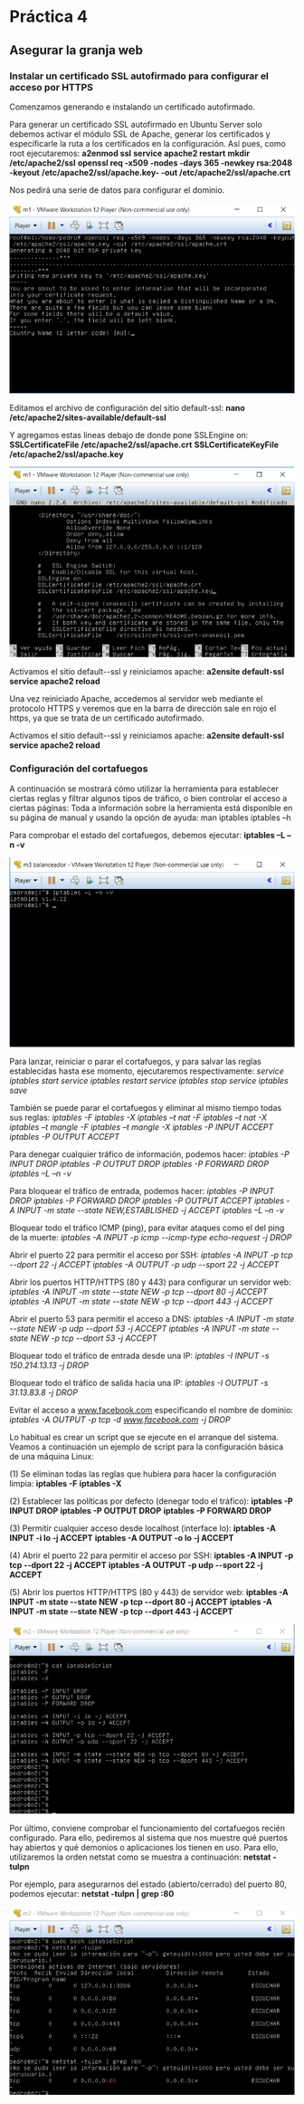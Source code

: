 # Práctica 4
## Asegurar la granja web

### Instalar un certificado SSL autofirmado para configurar el acceso por HTTPS

Comenzamos generando e instalando un certificado autofirmado.

Para generar un certificado SSL autofirmado en Ubuntu Server solo debemos activar
el módulo SSL de Apache, generar los certificados y especificarle la ruta a los
certificados en la configuración. Así pues, como root ejecutaremos:
**a2enmod ssl**
**service apache2 restart**
**mkdir /etc/apache2/ssl**
**openssl req -x509 -nodes -days 365 -newkey rsa:2048 -keyout**
**/etc/apache2/ssl/apache.key- -out /etc/apache2/ssl/apache.crt**

Nos pedirá una serie de datos para configurar el dominio.

![img](https://github.com/Jovalga/SWAP/blob/master/Imagenes/p4-1.jpg)

Editamos el archivo de configuración del sitio default-ssl:
**nano /etc/apache2/sites-available/default-ssl**

Y agregamos estas lineas debajo de donde pone SSLEngine on:
**SSLCertificateFile /etc/apache2/ssl/apache.crt**
**SSLCertificateKeyFile /etc/apache2/ssl/apache.key**

![img](https://github.com/Jovalga/SWAP/blob/master/Imagenes/p4-2.jpg)

Activamos el sitio default--ssl y reiniciamos apache:
**a2ensite default-ssl**
**service apache2 reload**

Una vez reiniciado Apache, accedemos al servidor web mediante el protocolo HTTPS
y veremos que en la barra de dirección sale en rojo el https, ya que se trata de un
certificado autofirmado.

Activamos el sitio default--ssl y reiniciamos apache:
**a2ensite default-ssl**
**service apache2 reload**




### Configuración del cortafuegos

A continuación se mostrará cómo utilizar la herramienta para establecer ciertas
reglas y filtrar algunos tipos de tráfico, o bien controlar el acceso a ciertas páginas:
Toda a información sobre la herramienta está disponible en su página de manual y
usando la opción de ayuda:
man iptables
iptables –h

Para comprobar el estado del cortafuegos, debemos ejecutar:
**iptables –L –n -v**

![img](https://github.com/Jovalga/SWAP/blob/master/Imagenes/p4-3.jpg)


Para lanzar, reiniciar o parar el cortafuegos, y para salvar las reglas establecidas hasta
ese momento, ejecutaremos respectivamente:
*service iptables start
service iptables restart
service iptables stop
service iptables save*

También se puede parar el cortafuegos y eliminar al mismo tiempo todas sus reglas:
*iptables -F
iptables -X
iptables –t nat -F
iptables –t nat -X
iptables –t mangle -F
iptables –t mangle -X
iptables -P INPUT ACCEPT
iptables -P OUTPUT ACCEPT*

Para denegar cualquier tráfico de información, podemos hacer:
*iptables -P INPUT DROP
iptables -P OUTPUT DROP
iptables -P FORWARD DROP
iptables –L –n -v*

Para bloquear el tráfico de entrada, podemos hacer:
*iptables -P INPUT DROP
iptables -P FORWARD DROP
iptables -P OUTPUT ACCEPT
iptables -A INPUT -m state --state NEW,ESTABLISHED -j ACCEPT
iptables –L –n -v*

Bloquear todo el tráfico ICMP (ping), para evitar ataques como el del ping de la
muerte:
*iptables -A INPUT -p icmp --icmp-type echo-request -j DROP*

Abrir el puerto 22 para permitir el acceso por SSH:
*iptables -A INPUT -p tcp --dport 22 -j ACCEPT
iptables -A OUTPUT -p udp --sport 22 -j ACCEPT*

Abrir los puertos HTTP/HTTPS (80 y 443) para configurar un servidor web:
*iptables -A INPUT -m state --state NEW -p tcp --dport 80 -j ACCEPT
iptables -A INPUT -m state --state NEW -p tcp --dport 443 -j ACCEPT*

Abrir el puerto 53 para permitir el acceso a DNS:
*iptables -A INPUT -m state --state NEW -p udp --dport 53 -j ACCEPT
iptables -A INPUT -m state --state NEW -p tcp --dport 53 -j ACCEPT*

Bloquear todo el tráfico de entrada desde una IP:
*iptables -I INPUT -s 150.214.13.13 -j DROP*

Bloquear todo el tráfico de salida hacia una IP:
*iptables -I OUTPUT -s 31.13.83.8 -j DROP*

Evitar el acceso a www.facebook.com especificando el nombre de dominio:
*iptables -A OUTPUT -p tcp -d www.facebook.com -j DROP*


Lo habitual es crear un script que se ejecute en el arranque del sistema. Veamos a
continuación un ejemplo de script para la configuración básica de una máquina Linux:

(1) Se eliminan todas las reglas que hubiera para hacer la configuración limpia:
**iptables -F**
**iptables -X**

(2) Establecer las políticas por defecto (denegar todo el tráfico):
**iptables -P INPUT DROP**
**iptables -P OUTPUT DROP**
**iptables -P FORWARD DROP**

(3) Permitir cualquier acceso desde localhost (interface lo):
**iptables -A INPUT -i lo -j ACCEPT**
**iptables -A OUTPUT -o lo -j ACCEPT**

(4) Abrir el puerto 22 para permitir el acceso por SSH:
**iptables -A INPUT -p tcp --dport 22 -j ACCEPT**
**iptables -A OUTPUT -p udp --sport 22 -j ACCEPT**

(5) Abrir los puertos HTTP/HTTPS (80 y 443) de servidor web:
**iptables -A INPUT -m state --state NEW -p tcp --dport 80 -j ACCEPT**
**iptables -A INPUT -m state --state NEW -p tcp --dport 443 -j ACCEPT**

![img](https://github.com/Jovalga/SWAP/blob/master/Imagenes/p4-scriptbasico.jpg)


Por último, conviene comprobar el funcionamiento del cortafuegos recién configurado.
Para ello, pediremos al sistema que nos muestre qué puertos hay abiertos y qué
demonios o aplicaciones los tienen en uso. Para ello, utilizaremos la orden netstat
como se muestra a continuación:
**netstat -tulpn**

Por ejemplo, para asegurarnos del estado (abierto/cerrado) del puerto 80, podemos
ejecutar:
**netstat -tulpn | grep :80**

![img](https://github.com/Jovalga/SWAP/blob/master/Imagenes/p4-netstat.jpg)



